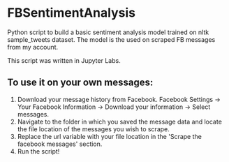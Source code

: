 # FBSentimentAnalysis
Python script to build a basic sentiment analysis model trained on nltk sample_tweets dataset. The model is the used on scraped FB messages from my account.

This script was written in Jupyter Labs.

## To use it on your own messages:

1. Download your message history from Facebook. Facebook Settings -> Your Facebook Information -> Download your information -> Select messages.
2. Navigate to the folder in which you saved the message data and locate the file location of the messages you wish to scrape.
3. Replace the url variable with your file location in the 'Scrape the facebook messages' section.
4. Run the script!
